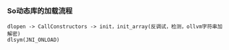 ### So动态库的加载流程
```text
dlopen -> CallConstructors -> init，init_array(反调试，检测，ollvm字符串加解密)
dlsym(JNI_ONLOAD)
```
  